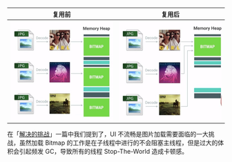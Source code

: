 |                    复用前                    |                    复用后                    |
| :------------------------------------------: | :------------------------------------------: |
| ![img](images/11462765-4ae3a04cdd66d3ac.png) | ![img](images/11462765-31d71dbda64060b2.png) |

在「[解决的挑战](0、解决的挑战.md)」一篇中我们提到了，UI 不流畅是图片加载需要面临的一大挑战，虽然加载 Bitmap 的工作是在子线程中进行的不会阻塞主线程，但是过大的体积会引起频发 GC，导致所有的线程 Stop-The-World 造成卡顿感。

